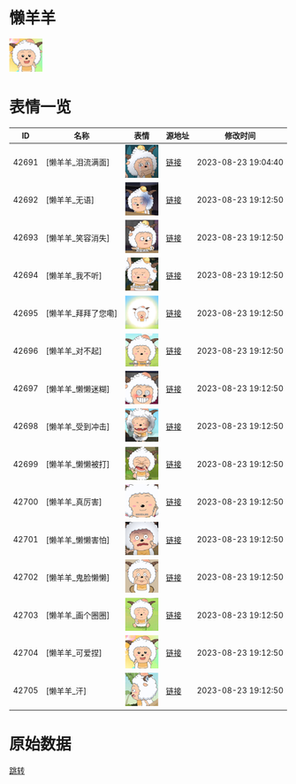 # 懒羊羊

<img src="./cover.png" height="60" alt="cover" />

# 表情一览

|ID|名称|表情|源地址|修改时间|
|----|----|----|----|----|
|42691|[懒羊羊_泪流满面]|<img src="./pic/042691_%5B懒羊羊_泪流满面%5D.png" height="60" alt="泪流满面"/>|[链接](https://i0.hdslb.com/bfs/garb/ad570664e8e5bb848d50d6e55473c4532af90483.png)|2023-08-23 19:04:40|
|42692|[懒羊羊_无语]|<img src="./pic/042692_%5B懒羊羊_无语%5D.png" height="60" alt="无语"/>|[链接](https://i0.hdslb.com/bfs/garb/8b3666db2a0aa07a9d0a81fcb1c5d6006bad5b55.png)|2023-08-23 19:12:50|
|42693|[懒羊羊_笑容消失]|<img src="./pic/042693_%5B懒羊羊_笑容消失%5D.png" height="60" alt="笑容消失"/>|[链接](https://i0.hdslb.com/bfs/garb/6ce58387ee3c284030e4e281c89f198b70ba3366.png)|2023-08-23 19:12:50|
|42694|[懒羊羊_我不听]|<img src="./pic/042694_%5B懒羊羊_我不听%5D.png" height="60" alt="我不听"/>|[链接](https://i0.hdslb.com/bfs/garb/c46dcd409ccf76c9c2d95e441afe837898dc00f6.png)|2023-08-23 19:12:50|
|42695|[懒羊羊_拜拜了您嘞]|<img src="./pic/042695_%5B懒羊羊_拜拜了您嘞%5D.png" height="60" alt="拜拜了您嘞"/>|[链接](https://i0.hdslb.com/bfs/garb/7d5a29e60c106c9f3ac2e701d0b9dbc9e7914cbf.png)|2023-08-23 19:12:50|
|42696|[懒羊羊_对不起]|<img src="./pic/042696_%5B懒羊羊_对不起%5D.png" height="60" alt="对不起"/>|[链接](https://i0.hdslb.com/bfs/garb/81e23a88c413b26d7148b406554264ae760dff28.png)|2023-08-23 19:12:50|
|42697|[懒羊羊_懒懒迷糊]|<img src="./pic/042697_%5B懒羊羊_懒懒迷糊%5D.png" height="60" alt="懒懒迷糊"/>|[链接](https://i0.hdslb.com/bfs/garb/b3b8b2dc0a59e6842d0de89fbdc708411eadccc4.png)|2023-08-23 19:12:50|
|42698|[懒羊羊_受到冲击]|<img src="./pic/042698_%5B懒羊羊_受到冲击%5D.png" height="60" alt="受到冲击"/>|[链接](https://i0.hdslb.com/bfs/garb/34253fc20b6459f780b7c9e1cefa4116a941b632.png)|2023-08-23 19:12:50|
|42699|[懒羊羊_懒懒被打]|<img src="./pic/042699_%5B懒羊羊_懒懒被打%5D.png" height="60" alt="懒懒被打"/>|[链接](https://i0.hdslb.com/bfs/garb/c8835cf3cc9f6030b09a28718b9bfe339a5c58e1.png)|2023-08-23 19:12:50|
|42700|[懒羊羊_真厉害]|<img src="./pic/042700_%5B懒羊羊_真厉害%5D.png" height="60" alt="真厉害"/>|[链接](https://i0.hdslb.com/bfs/garb/b791721c0e7c936bb2bdc6a62a2ca630d90f103a.png)|2023-08-23 19:12:50|
|42701|[懒羊羊_懒懒害怕]|<img src="./pic/042701_%5B懒羊羊_懒懒害怕%5D.png" height="60" alt="懒懒害怕"/>|[链接](https://i0.hdslb.com/bfs/garb/4b8515eee04b4a80fe6785335f368f85ad73603e.png)|2023-08-23 19:12:50|
|42702|[懒羊羊_鬼脸懒懒]|<img src="./pic/042702_%5B懒羊羊_鬼脸懒懒%5D.png" height="60" alt="鬼脸懒懒"/>|[链接](https://i0.hdslb.com/bfs/garb/64c66b3c8f276540b60fdea18c9ad661f6c9d436.png)|2023-08-23 19:12:50|
|42703|[懒羊羊_画个圈圈]|<img src="./pic/042703_%5B懒羊羊_画个圈圈%5D.png" height="60" alt="画个圈圈"/>|[链接](https://i0.hdslb.com/bfs/garb/4db04f7c636d56557cff8f938de7a8f4b27f0431.png)|2023-08-23 19:12:50|
|42704|[懒羊羊_可爱捏]|<img src="./pic/042704_%5B懒羊羊_可爱捏%5D.png" height="60" alt="可爱捏"/>|[链接](https://i0.hdslb.com/bfs/garb/33f61fdf9dc08aaf6d1113afe58d41d2c79dee4b.png)|2023-08-23 19:12:50|
|42705|[懒羊羊_汗]|<img src="./pic/042705_%5B懒羊羊_汗%5D.png" height="60" alt="汗"/>|[链接](https://i0.hdslb.com/bfs/garb/251feac48aa4977e4de6cbb59c82acd626c6e5c6.png)|2023-08-23 19:12:50|

# 原始数据

[跳转](./raw.json)

